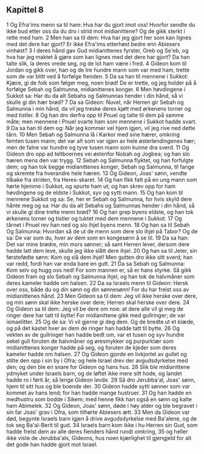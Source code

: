 ## Kapittel 8

1 Og Efra'ims menn sa til ham: Hva har du gjort imot oss! Hvorfor sendte du ikke bud etter oss da du dro i strid mot midianittene? Og de gikk sterkt i rette med ham.
2 Men han sa til dem: Hva har jeg gjort her som kan lignes med det dere har gjort? Er ikke Efra'ims etterhøst bedre enn Abiesers vinhøst?
3 I deres hånd gav Gud midianittenes fyrster, Oreb og Se'eb, og hva har jeg maktet å gjøre som kan lignes med det dere har gjort? Da han talte slik, la deres vrede seg, og de lot ham være i fred.
4 Gideon kom til Jordan og gikk over, han og de tre hundre mann som var med ham, trette som de var blitt ved å forfølge fienden.
5 Da sa han til mennene i Sukkot: Kjære, gi de folk som følger meg, noen brød! De er trette, og jeg holder på å forfølge Sebah og Salmunna, midianittenes konger.
6 Men høvdingene i Sukkot sa: Har du da alt Sebahs og Salmunnas hender i din hånd, så vi skulle gi din hær brød?
7 Da sa Gideon: Nuvel, når Herren gir Sebah og Salmunna i min hånd, da vil jeg treske deres kjøtt med ørkenens torner og med tistler.
8 Og han dro derfra opp til Pnuel og talte til dem på samme måte; men mennene i Pnuel svarte ham som mennene i Sukkot hadde svart.
9 Da sa han til dem og: Når jeg kommer vel hjem igjen, vil jeg rive ned dette tårn.
10 Men Sebah og Salmunna lå i Karkor med sine hærer, omkring femten tusen mann; det var alt som var igjen av hele østerlendingenes hær; men de falne var hundre og tyve tusen mann som kunne dra sverd.
11 Og Gideon dro opp ad teltboernes vei østenfor Nobah og Jogbea; og han slo hæren mens den var trygg.
12 Sebah og Salmunna flyktet, og han forfulgte dem; og han tok begge midianittenes konger, Sebah og Salmunna, til fange og skremte fra hverandre hele hæren.
13 Og Gideon, Joas' sønn, vendte tilbake fra striden, fra Heres-skaret.
14 Og han fikk fatt på en ung mann som hørte hjemme i Sukkot, og spurte ham ut; og han skrev opp for ham høvdingene og de eldste i Sukkot, syv og sytti mann.
15 Og han kom til mennene Sukkot og sa: Se, her er Sebah og Salmunna, for hvis skyld dere hånte meg og sa: Har du da alt Sebahs og Salmunnas hender i din hånd, så vi skulle gi dine trette menn brød?
16 Og han grep byens eldste, og han tok ørkenens torner og tistler og tuktet med dem mennene i Sukkot.
17 Og tårnet i Pnuel rev han ned og slo ihjel byens menn.
18 Og han sa til Sebah Og Salmunna: Hvordan så de ut de menn som dere slo ihjel på Tabor? Og de sa: De var som du, hver av dem som en kongesønn å se til.
19 Da sa han: Det var mine brødre, min mors sønner; så sant Herren lever, dersom dere hadde latt dem leve, skulle jeg ikke slått dere ihjel.
20 Og han sa til Jeter, sin førstefødte sønn: Kom og slå dem ihjel! Men gutten dro ikke sitt sverd; han var redd, fordi han var enda bare en gutt.
21 Da sa Sebah og Salmunna: Kom selv og hugg oss ned! For som mannen er, så er hans styrke. Så gikk Gideon fram og slo Sebah og Salmunna ihjel, og han tok de halvmåner som deres kameler hadde om halsen.
22 Da sa Israels menn til Gideon: Hersk over oss, både du og din sønn og din sønnesønn! For du har frelst oss av midianittenes hånd.
23 Men Gideon sa til dem: Jeg vil ikke herske over dere, og min sønn skal ikke herske over dere; Herren skal herske over dere.
24 Og Gideon sa til dem: Jeg vil be dere om noe: at dere alle vil gi meg de ringer dere har tatt til bytte! For midianittene gikk med gullringer; de var ismaelitter.
25 Og de sa: Vi vil gjerne gi deg dem. Og de bredte ut et klæde, og på det kastet hver av dem de ringer han hadde tatt til bytte.
26 Og vekten av de gullringer han hadde bedt om, var et tusen og syv hundre sekel gull foruten de halvmåner og øresmykker og purpurklær som midianittenes konger hadde på seg, og foruten de kjeder som deres kameler hadde om halsen.
27 Og Gideon gjorde en livkjortel av gullet og stilte den opp i sin by i Ofra; og hele Israel drev der avgudsdyrkelse med den; og den ble en snare for Gideon og hans hus.
28 Slik ble midianittene ydmyket under Israels barn, og de løftet ikke mere sitt hode, og landet hadde ro i førti år, så lenge Gideon levde.
29 Så dro Jerubba'al, Joas' sønn, hjem til sitt hus og ble boende der.
30 Gideon hadde sytti sønner som var kommet av hans lend; for han hadde mange hustruer.
31 Og han hadde en medhustru som bodde i Sikem; med henne fikk han også en sønn og kalte ham Abimelek.
32 Og Gideon, Joas' sønn, døde i høy alder og ble begravet i sin far Joas' grav i Ofra, som tilhørte Abiesers ætt.
33 Men da Gideon var død, begynte Israels barn igjen å drive avgudsdyrkelse med Ba'alene, og de tok seg Ba'al-Berit til gud.
34 Israels barn kom ikke i hu Herren sin Gud, som hadde frelst dem av alle deres fienders hånd rundt omkring,
35 og heller ikke viste de Jerubba'als, Gideons, hus noen kjærlighet til gjengjeld for alt det gode han hadde gjort mot Israel.

